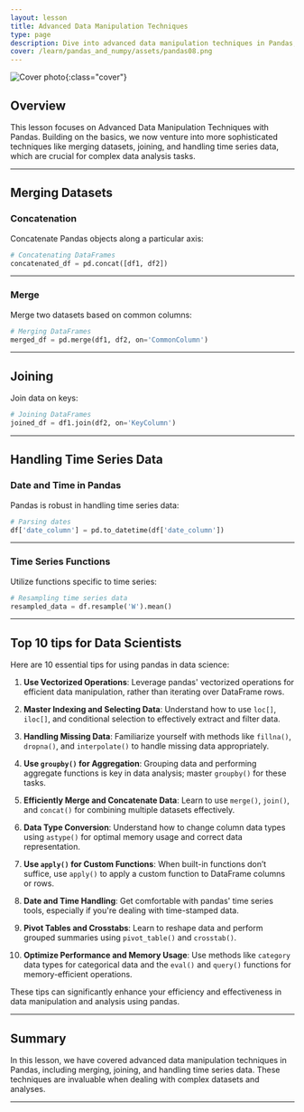 ```yaml
---
layout: lesson
title: Advanced Data Manipulation Techniques
type: page
description: Dive into advanced data manipulation techniques in Pandas, including merging datasets, joining, and handling time series data for sophisticated data analysis.
cover: /learn/pandas_and_numpy/assets/pandas08.png
---
```


![Cover photo]({{page.cover}}){:class="cover"}

## Overview

This lesson focuses on Advanced Data Manipulation Techniques with Pandas. Building on the basics, we now venture into more sophisticated techniques like merging datasets, joining, and handling time series data, which are crucial for complex data analysis tasks.

---

## Merging Datasets

### Concatenation

Concatenate Pandas objects along a particular axis:

```python
# Concatenating DataFrames
concatenated_df = pd.concat([df1, df2])
```

---

### Merge

Merge two datasets based on common columns:

```python
# Merging DataFrames
merged_df = pd.merge(df1, df2, on='CommonColumn')
```

---

## Joining

Join data on keys:

```python
# Joining DataFrames
joined_df = df1.join(df2, on='KeyColumn')
```

---

## Handling Time Series Data

### Date and Time in Pandas

Pandas is robust in handling time series data:

```python
# Parsing dates
df['date_column'] = pd.to_datetime(df['date_column'])
```

---

### Time Series Functions

Utilize functions specific to time series:

```python
# Resampling time series data
resampled_data = df.resample('W').mean()
```

---

## Top 10 tips for Data Scientists

Here are 10 essential tips for using pandas in data science:

1. **Use Vectorized Operations**: Leverage pandas' vectorized operations for efficient data manipulation, rather than iterating over DataFrame rows.

2. **Master Indexing and Selecting Data**: Understand how to use `loc[]`, `iloc[]`, and conditional selection to effectively extract and filter data.

3. **Handling Missing Data**: Familiarize yourself with methods like `fillna()`, `dropna()`, and `interpolate()` to handle missing data appropriately.

4. **Use `groupby()` for Aggregation**: Grouping data and performing aggregate functions is key in data analysis; master `groupby()` for these tasks.

5. **Efficiently Merge and Concatenate Data**: Learn to use `merge()`, `join()`, and `concat()` for combining multiple datasets effectively.

6. **Data Type Conversion**: Understand how to change column data types using `astype()` for optimal memory usage and correct data representation.

7. **Use `apply()` for Custom Functions**: When built-in functions don’t suffice, use `apply()` to apply a custom function to DataFrame columns or rows.

8. **Date and Time Handling**: Get comfortable with pandas' time series tools, especially if you're dealing with time-stamped data.

9. **Pivot Tables and Crosstabs**: Learn to reshape data and perform grouped summaries using `pivot_table()` and `crosstab()`.

10. **Optimize Performance and Memory Usage**: Use methods like `category` data types for categorical data and the `eval()` and `query()` functions for memory-efficient operations.

These tips can significantly enhance your efficiency and effectiveness in data manipulation and analysis using pandas.

---

## Summary

In this lesson, we have covered advanced data manipulation techniques in Pandas, including merging, joining, and handling time series data. These techniques are invaluable when dealing with complex datasets and analyses.

---

